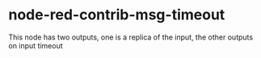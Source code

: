 # node-red-contrib-msg-timeout
This node has two outputs, one is a replica of the input, the other outputs on input timeout
